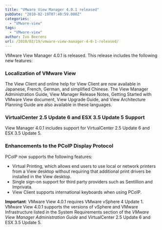 ```yaml
---
title: "VMware View Manager 4.0.1 released"
pubDate: "2010-02-19T07:40:59.000Z"
categories: 
  - "VMware-view"
tags: 
  - "VMware-view"
author: Ivo Beerens
url: /2010/02/19/vmware-view-manager-4-0-1-released/
---
```


VMware View Manager 4.0.1 is released. This release includes the following new features:

### Localization of VMware View

The View Client and online help for View Client are now available in Japanese, French, German, and simplified Chinese. The View Manager Administration Guide, View Manager Release Notes, Getting Started with VMware View document, View Upgrade Guide, and View Architecture Planning Guide are also available in these languages.

### VirtualCenter 2.5 Update 6 and ESX 3.5 Update 5 Support

View Manager 4.0.1 includes support for VirtualCenter 2.5 Update 6 and ESX 3.5 Update 5.

### Enhancements to the PCoIP Display Protocol

PCoIP now supports the following features:
- Virtual Printing, which allows end users to use local or network printers from a View desktop without requiring that additional print drivers be installed in the View desktop.
- Single sign-on support for third party providers such as Sentillion and Imprivata.
- View Client supports international keyboards when using PCoIP.

**Important**: VMware View 4.0.1 requires VMware vSphere 4 Update 1. VMware View 4.0.1 supports the versions of vSphere and VMware Infrastructure listed in the System Requirements section of the _VMware View Manager Administration Guide_ and VirtualCenter 2.5 Update 6 and ESX 3.5 Update 5.